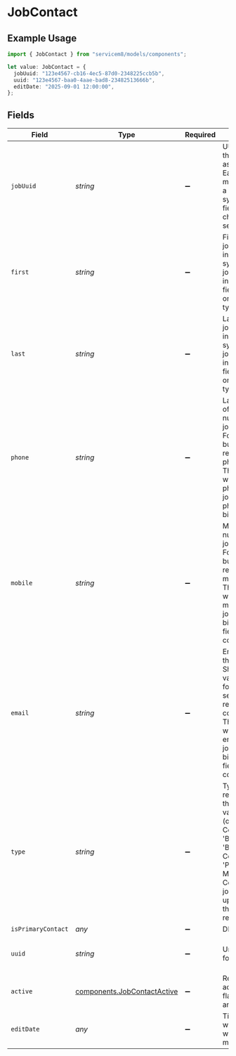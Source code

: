 # JobContact

## Example Usage

```typescript
import { JobContact } from "servicem8/models/components";

let value: JobContact = {
  jobUuid: "123e4567-cb16-4ec5-87d0-2348225ccb5b",
  uuid: "123e4567-baa0-4aae-bad8-23482513666b",
  editDate: "2025-09-01 12:00:00",
};
```

## Fields

| Field                                                                                                                                                                                                                    | Type                                                                                                                                                                                                                     | Required                                                                                                                                                                                                                 | Description                                                                                                                                                                                                              | Example                                                                                                                                                                                                                  |
| ------------------------------------------------------------------------------------------------------------------------------------------------------------------------------------------------------------------------ | ------------------------------------------------------------------------------------------------------------------------------------------------------------------------------------------------------------------------ | ------------------------------------------------------------------------------------------------------------------------------------------------------------------------------------------------------------------------ | ------------------------------------------------------------------------------------------------------------------------------------------------------------------------------------------------------------------------ | ------------------------------------------------------------------------------------------------------------------------------------------------------------------------------------------------------------------------ |
| `jobUuid`                                                                                                                                                                                                                | *string*                                                                                                                                                                                                                 | :heavy_minus_sign:                                                                                                                                                                                                       | UUID of the job this contact is associated with. Each job contact must be linked to a valid job in the system. This field cannot be changed once set.                                                                    | 123e4567-cb16-4ec5-87d0-2348225ccb5b                                                                                                                                                                                     |
| `first`                                                                                                                                                                                                                  | *string*                                                                                                                                                                                                                 | :heavy_minus_sign:                                                                                                                                                                                                       | First name of the job contact. This information is synced with the job's contact information fields depending on the contact type.                                                                                       |                                                                                                                                                                                                                          |
| `last`                                                                                                                                                                                                                   | *string*                                                                                                                                                                                                                 | :heavy_minus_sign:                                                                                                                                                                                                       | Last name of the job contact. This information is synced with the job's contact information fields depending on the contact type.                                                                                        |                                                                                                                                                                                                                          |
| `phone`                                                                                                                                                                                                                  | *string*                                                                                                                                                                                                                 | :heavy_minus_sign:                                                                                                                                                                                                       | Landline or office phone number of the job contact. Format is flexible but should represent a valid phone number. This field syncs with the job's phone_1 field for job contacts or phone_2 field for billing contacts.  |                                                                                                                                                                                                                          |
| `mobile`                                                                                                                                                                                                                 | *string*                                                                                                                                                                                                                 | :heavy_minus_sign:                                                                                                                                                                                                       | Mobile phone number of the job contact. Format is flexible but should represent a valid mobile number. This field syncs with the job's mobile field for job contacts or billing_mobile field for billing contacts.       |                                                                                                                                                                                                                          |
| `email`                                                                                                                                                                                                                  | *string*                                                                                                                                                                                                                 | :heavy_minus_sign:                                                                                                                                                                                                       | Email address of the job contact. Should be a valid email format. Used for sending job-related communications. This field syncs with the job's email field for job contacts or billing_email field for billing contacts. |                                                                                                                                                                                                                          |
| `type`                                                                                                                                                                                                                   | *string*                                                                                                                                                                                                                 | :heavy_minus_sign:                                                                                                                                                                                                       | Type of contact relationship to the job. Valid values are: 'JOB' (or 'Job Contact'), 'BILLING' (or 'Billing Contact'), or 'Property Manager'. Controls which job fields are updated when this contact record changes.    |                                                                                                                                                                                                                          |
| `isPrimaryContact`                                                                                                                                                                                                       | *any*                                                                                                                                                                                                                    | :heavy_minus_sign:                                                                                                                                                                                                       | DEPRECATED                                                                                                                                                                                                               |                                                                                                                                                                                                                          |
| `uuid`                                                                                                                                                                                                                   | *string*                                                                                                                                                                                                                 | :heavy_minus_sign:                                                                                                                                                                                                       | Unique identifier for this record                                                                                                                                                                                        | 123e4567-baa0-4aae-bad8-23482513666b                                                                                                                                                                                     |
| `active`                                                                                                                                                                                                                 | [components.JobContactActive](../../models/components/jobcontactactive.md)                                                                                                                                               | :heavy_minus_sign:                                                                                                                                                                                                       | Record active/deleted flag.  Valid values are [0,1]                                                                                                                                                                      |                                                                                                                                                                                                                          |
| `editDate`                                                                                                                                                                                                               | *any*                                                                                                                                                                                                                    | :heavy_minus_sign:                                                                                                                                                                                                       | Timestamp at which record was last modified                                                                                                                                                                              | 2025-09-01 12:00:00                                                                                                                                                                                                      |